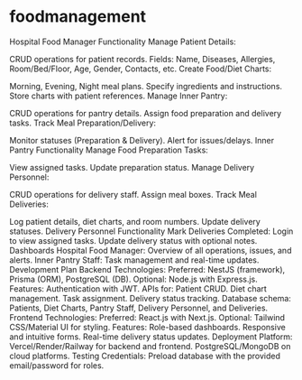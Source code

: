 # foodmanagement
Hospital Food Manager Functionality
Manage Patient Details:

CRUD operations for patient records.
Fields: Name, Diseases, Allergies, Room/Bed/Floor, Age, Gender, Contacts, etc.
Create Food/Diet Charts:

Morning, Evening, Night meal plans.
Specify ingredients and instructions.
Store charts with patient references.
Manage Inner Pantry:

CRUD operations for pantry details.
Assign food preparation and delivery tasks.
Track Meal Preparation/Delivery:

Monitor statuses (Preparation & Delivery).
Alert for issues/delays.
Inner Pantry Functionality
Manage Food Preparation Tasks:

View assigned tasks.
Update preparation status.
Manage Delivery Personnel:

CRUD operations for delivery staff.
Assign meal boxes.
Track Meal Deliveries:

Log patient details, diet charts, and room numbers.
Update delivery statuses.
Delivery Personnel Functionality
Mark Deliveries Completed:
Login to view assigned tasks.
Update delivery status with optional notes.
Dashboards
Hospital Food Manager: Overview of all operations, issues, and alerts.
Inner Pantry Staff: Task management and real-time updates.
Development Plan
Backend
Technologies:
Preferred: NestJS (framework), Prisma (ORM), PostgreSQL (DB).
Optional: Node.js with Express.js.
Features:
Authentication with JWT.
APIs for:
Patient CRUD.
Diet chart management.
Task assignment.
Delivery status tracking.
Database schema:
Patients, Diet Charts, Pantry Staff, Delivery Personnel, and Deliveries.
Frontend
Technologies:
Preferred: React.js with Next.js.
Optional: Tailwind CSS/Material UI for styling.
Features:
Role-based dashboards.
Responsive and intuitive forms.
Real-time delivery status updates.
Deployment
Platform:
Vercel/Render/Railway for backend and frontend.
PostgreSQL/MongoDB on cloud platforms.
Testing Credentials:
Preload database with the provided email/password for roles.
